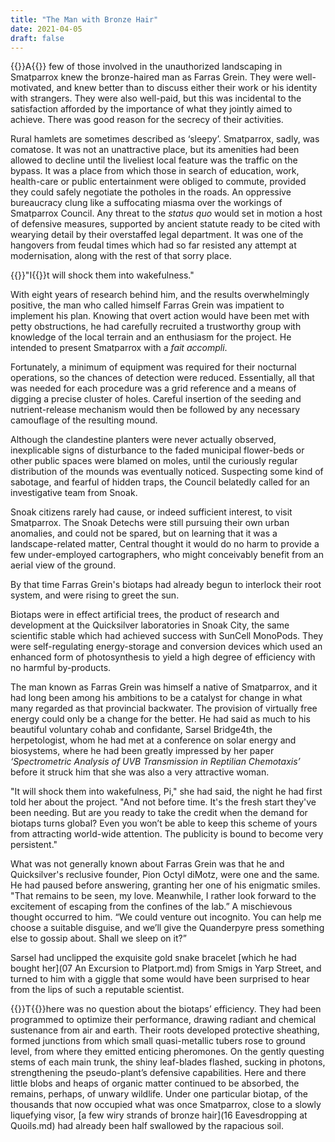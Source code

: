 ```yaml
---
title: "The Man with Bronze Hair"
date: 2021-04-05
draft: false
---
```


{{<glyph>}}A{{</glyph>}} few of those involved in the unauthorized landscaping in Smatparrox knew the bronze-haired man as Farras Grein. They were well-motivated, and knew better than to discuss either their work or his identity with strangers. They were also well-paid, but this was incidental to the satisfaction afforded by the importance of what they jointly aimed to achieve. There was good reason for the secrecy of their activities.

Rural hamlets are sometimes described as ‘sleepy’. Smatparrox, sadly, was comatose. It was not an unattractive place, but its amenities had been allowed to decline until the liveliest local feature was the traffic on the bypass. It was a place from which those in search of education, work, health-care or public entertainment were obliged to commute, provided they could safely negotiate the potholes in the roads. An oppressive bureaucracy clung like a suffocating miasma over the workings of Smatparrox Council. Any threat to the *status quo* would set in motion a host of defensive measures, supported by ancient statute ready to be cited with wearying detail by their overstaffed legal department. It was one of the hangovers from feudal times which had so far resisted any attempt at modernisation, along with the rest of that sorry place.



{{<glyph>}}"I{{</glyph>}}t will shock them into wakefulness."

With eight years of research behind him, and the results overwhelmingly positive, the man who called himself Farras Grein was impatient to implement his plan. Knowing that overt action would have been met with petty obstructions, he had carefully recruited a trustworthy group with knowledge of the local terrain and an enthusiasm for the project. He intended to present Smatparrox with a *fait accompli*.

Fortunately, a minimum of equipment was required for their nocturnal operations, so the chances of detection were reduced. Essentially, all that was needed for each procedure was a grid reference and a means of digging a precise cluster of holes. Careful insertion of the seeding and nutrient-release mechanism would then be followed by any necessary camouflage of the resulting mound.

Although the clandestine planters were never actually observed, inexplicable signs of disturbance to the faded municipal flower-beds or other public spaces were blamed on moles, until the curiously regular distribution of the mounds was eventually noticed. Suspecting some kind of sabotage, and fearful of hidden traps, the Council belatedly called for an investigative team from Snoak.

Snoak citizens rarely had cause, or indeed sufficient interest, to visit Smatparrox. The Snoak Detechs were still pursuing their own urban anomalies, and could not be spared, but on learning that it was a landscape-related matter, Central thought it would do no harm to provide a few under-employed cartographers, who might conceivably benefit from an aerial view of the ground.

By that time Farras Grein's biotaps had already begun to interlock their root system, and were rising to greet the sun.

Biotaps were in effect artificial trees, the product of research and development at the Quicksilver laboratories in Snoak City, the same scientific stable which had achieved success with SunCell MonoPods. They were self-regulating energy-storage and conversion devices which used an enhanced form of photosynthesis to yield a high degree of efficiency with no harmful by-products.

The man known as Farras Grein was himself a native of Smatparrox, and it had long been among his ambitions to be a catalyst for change in what many regarded as that provincial backwater. The provision of virtually free energy could only be a change for the better. He had said as much to his beautiful voluntary cohab and confidante, Sarsel Bridge4th, the herpetologist, whom he had met at a conference on solar energy and biosystems, where he had been greatly impressed by her paper *‘Spectrometric Analysis of UVB Transmission in Reptilian Chemotaxis’* before it struck him that she was also a very attractive woman.

"It will shock them into wakefulness, Pi," she had said, the night he had first told her about the project. "And not before time. It's the fresh start they've been needing. But are you ready to take the credit when the demand for biotaps turns global? Even you won’t be able to keep this scheme of yours from attracting world-wide attention. The publicity is bound to become very persistent."

What was not generally known about Farras Grein was that he and Quicksilver's reclusive founder, Pion Octyl diMotz, were one and the same. He had paused before answering, granting her one of his enigmatic smiles. "That remains to be seen, my love. Meanwhile, I rather look forward to the excitement of escaping from the confines of the lab.” A mischievous thought occurred to him. “We could venture out incognito. You can help me choose a suitable disguise, and we’ll give the Quanderpyre press something else to gossip about. Shall we sleep on it?”

Sarsel had unclipped the exquisite gold snake bracelet [which he had bought her](07 An Excursion to Platport.md) from Smigs in Yarp Street, and turned to him with a giggle that some would have been surprised to hear from the lips of such a reputable scientist.



{{<glyph>}}T{{</glyph>}}here was no question about the biotaps’ efficiency. They had been programmed to optimize their performance, drawing radiant and chemical sustenance from air and earth. Their roots developed protective sheathing, formed junctions from which small quasi-metallic tubers rose to ground level, from where they emitted enticing pheromones. On the gently questing stems of each main trunk, the shiny leaf-blades flashed, sucking in photons, strengthening the pseudo-plant’s defensive capabilities. Here and there little blobs and heaps of organic matter continued to be absorbed, the remains, perhaps, of unwary wildlife. Under one particular biotap, of the thousands that now occupied what was once Smatparrox, close to a slowly liquefying visor, [a few wiry strands of bronze hair](16 Eavesdropping at Quoils.md) had already been half swallowed by the rapacious soil.